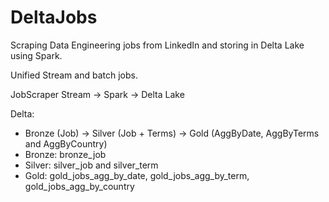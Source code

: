 # DeltaJobs
Scraping Data Engineering jobs from LinkedIn and storing in Delta Lake using Spark.

Unified Stream and batch jobs.

JobScraper Stream -> Spark -> Delta Lake

Delta:
- Bronze (Job)  -> Silver (Job + Terms) -> Gold (AggByDate, AggByTerms and AggByCountry)
- Bronze: bronze_job
- Silver: silver_job and silver_term
- Gold: gold_jobs_agg_by_date, gold_jobs_agg_by_term, gold_jobs_agg_by_country
